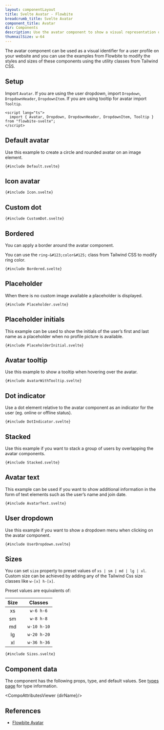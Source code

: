 ```yaml
---
layout: componentLayout
title: Svelte Avatar - Flowbite
breadcrumb_title: Svelte Avatar
component_title: Avatar
dir: Components
description: Use the avatar component to show a visual representation of a user profile using an image element or SVG object based on multiple styles and sizes
thumnailSize: w-64
---
```


<script lang="ts">
  import { CompoAttributesViewer, GitHubCompoLinks, toKebabCase } from '../../utils'
  import { P, A } from 'flowbite-svelte'
  const dirName = toKebabCase(component_title)
</script>

The avatar component can be used as a visual identifier for a user profile on your website and you can use the examples from Flowbite to modify the styles and sizes of these components using the utility classes from Tailwind CSS.

## Setup

Import `Avatar`. If you are using the user dropdown, import `Dropdown`, `DropdownHeader`, `DropdownItem`. If you are using tooltip for avatar import `Tooltip`.

```svelte example hideOutput
<script lang="ts">
  import { Avatar, Dropdown, DropdownHeader, DropdownItem, Tooltip } from "flowbite-svelte";
</script>
```

## Default avatar

Use this example to create a circle and rounded avatar on an image element.

```svelte example class="flex justify-center gap-4" hideScript hideResponsiveButtons
{#include Default.svelte}
```

## Icon avatar

```svelte example class="flex justify-center" hideResponsiveButtons
{#include Icon.svelte}
```

## Custom dot

```svelte example class="flex justify-center" hideResponsiveButtons
{#include CustomDot.svelte}
```

## Bordered

You can apply a border around the avatar component.

You can use the `ring-&#123;color&#125;` class from Tailwind CSS to modify ring color.

```svelte example class="flex justify-center gap-4" hideScript hideResponsiveButtons
{#include Bordered.svelte}
```

## Placeholder

When there is no custom image available a placeholder is displayed.

```svelte example class="flex justify-center gap-4" hideScript hideResponsiveButtons
{#include Placeholder.svelte}
```

## Placeholder initials

This example can be used to show the initials of the user’s first and last name as a placeholder when no profile picture is available.

```svelte example class="flex justify-center gap-4" hideScript hideResponsiveButtons
{#include PlaceholderInitial.svelte}
```

## Avatar tooltip

Use this example to show a tooltip when hovering over the avatar.

```svelte example class="flex justify-center gap-4" hideResponsiveButtons
{#include AvatarWithTooltip.svelte}
```

## Dot indicator

Use a dot element relative to the avatar component as an indicator for the user (eg. online or offline status).

```svelte example class="flex justify-center gap-4" hideResponsiveButtons
{#include DotIndicator.svelte}
```

## Stacked

Use this example if you want to stack a group of users by overlapping the avatar components.

```svelte example class="flex flex-col justify-center gap-4" hideScript hideResponsiveButtons
{#include Stacked.svelte}
```

## Avatar text

This example can be used if you want to show additional information in the form of text elements such as the user’s name and join date.

```svelte example class="flex justify-center gap-4" hideScript hideResponsiveButtons
{#include AvatarText.svelte}
```

## User dropdown

Use this example if you want to show a dropdown menu when clicking on the avatar component.

```svelte example class="flex justify-center h-96" hideResponsiveButtons
{#include UserDropdown.svelte}
```

## Sizes

You can set `size` property to preset values of `xs | sm | md | lg | xl`. Custom size can be achieved by adding any of the Tailwind Css size classes like `w-[x] h-[x]`.

Preset values are equivalents of:

| Size  |     |   Classes   |
| :---: | --- | :---------: |
|  xs   |     |  `w-6 h-6`  |
|  sm   |     |  `w-8 h-8`  |
|  md   |     | `w-10 h-10` |
|  lg   |     | `w-20 h-20` |
|  xl   |     | `w-36 h-36` |

```svelte example class="flex flex-col gap-4" hideScript hideResponsiveButtons
{#include Sizes.svelte}
```

## Component data

The component has the following props, type, and default values. See [types page](/docs/pages/typescript) for type information.

<CompoAttributesViewer {dirName}/>

## References

- [Flowbite Avatar](https://flowbite.com/docs/components/avatar/)

<GitHubCompoLinks />
